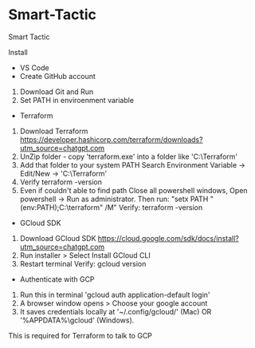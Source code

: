 # Smart-Tactic
Smart Tactic 

Install
- VS Code
- Create GitHub account
1. Download Git and Run 
2. Set PATH in enviroenment variable

- Terraform
1. Download Terraform https://developer.hashicorp.com/terraform/downloads?utm_source=chatgpt.com
2. UnZip folder - copy 'terraform.exe' into a folder like 'C:\Terraform\'
3. Add that folder to your system PATH
    Search Environment Variable -> Edit/New -> 'C:\Terraform'
4. Verify 
    terraform -version
5. Even if couldn't able to find path
    Close all powershell windows, Open powershell -> Run as administrator. Then run:
    "setx PATH "$($env:PATH);C:\terraform" /M"
    Verify: terraform -version

- GCloud SDK
1. Download GCloud SDK https://cloud.google.com/sdk/docs/install?utm_source=chatgpt.com
2. Run installer > Select Install GCloud CLI
3. Restart terminal
    Verify: gcloud version

- Authenticate with GCP
1. Run this in terminal 
    'gcloud auth application-default login'
2. A browser window opens > Choose your google account
3. It saves credentials locally at '~/.config/gcloud/' (Mac) OR '%APPDATA%\gcloud\' (Windows).

This is required for Terraform to talk to GCP
